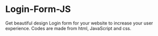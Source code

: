 # Login-Form-JS
Get beautiful design Login form for your website to increase your user experience. Codes are made from html, JavaScript and css.
